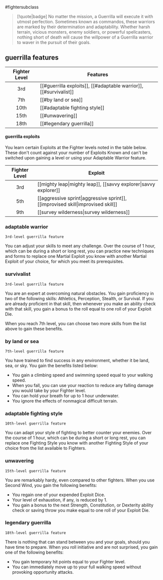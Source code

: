#fightersubclass

> [!quote|badge] 
> No matter the mission, a Guerrilla will execute it with utmost perfection. Sometimes known as commandos, these warriors are marked by their determination and adaptability. Whether harsh terrain, vicious monsters, enemy soldiers, or powerful spellcasters, nothing short of death will cause the willpower of a Guerrilla warrior to waver in the pursuit of their goals.
## guerrilla features
| **Fighter Level** | **Features**                                                      |
| :---------------: | ----------------------------------------------------------------- |
|        3rd        | [[#guerrilla exploits]], [[#adaptable warrior]], [[#survivalist]] |
|        7th        | [[#by land or sea]]                                               |
|       10th        | [[#adaptable fighting style]]                                     |
|       15th        | [[#unwavering]]                                                   |
|       18th        | [[#legendary guerrilla]]                                          |
#### guerrilla exploits
You learn certain Exploits at the Fighter levels noted in the table below. These don't count against your number of Exploits Known and can't be switched upon gaining a level or using your Adaptable Warrior feature.

| **Fighter Level** | **Exploit**                                                                                                        |
| :---------------: | ------------------------------------------------------------------------------------------------------------------ |
|        3rd        | [[mighty leap\|mighty leap]], [[savvy explorer\|savvy explorer]]                 |
|        5th        | [[aggressive sprint\|aggressive sprint]], [[improvised skill\|improvised skill]] |
|        9th        | [[survey wilderness\|survey wilderness]]                                                          |

### adaptable warrior
`3rd-level guerrilla feature`

You can adjust your skills to meet any challenge. Over the course of 1 hour, which can be during a short or long rest, you can practice new techniques and forms to replace one Martial Exploit you know with another Martial Exploit of your choice, for which you meet its prerequisites.
### survivalist
`3rd-level guerrilla feature`

You are an expert at overcoming natural obstacles. You gain proficiency in two of the following skills: Athletics, Perception, Stealth, or Survival. If you are already proficient in that skill, then whenever you make an ability check with that skill, you gain a bonus to the roll equal to one roll of your Exploit Die.

When you reach 7th level, you can choose two more skills from the list above to gain these benefits.
### by land or sea
`7th-level guerrilla feature`

You have trained to find success in any environment, whether it be land, sea, or sky. You gain the benefits listed below:
- You gain a climbing speed and swimming speed equal to your walking speed.
- When you fall, you can use your reaction to reduce any falling damage you would take by your Fighter level.
- You can hold your breath for up to 1 hour underwater.
- You ignore the effects of nonmagical difficult terrain.
### adaptable fighting style
`10th-level guerrilla feature`

You can adapt your style of fighting to better counter your enemies. Over the course of 1 hour, which can be during a short or long rest, you can replace one Fighting Style you know with another Fighting Style of your choice from the list available to Fighters.
### unwavering
`15th-level guerrilla feature`

You are remarkably hardy, even compared to other fighters. When you use Second Wind, you gain the following benefits:
- You regain one of your expended Exploit Dice.
- Your level of exhaustion, if any, is reduced by 1.
- You gain a bonus to the next Strength, Constitution, or Dexterity ability check or saving throw you make equal to one roll of your Exploit Die.
### legendary guerrilla
`18th-level guerrilla feature`

There is nothing that can stand between you and your goals, should you have time to prepare. When you roll initiative and are not surprised, you gain one of the following benefits:
- You gain temporary hit points equal to your Fighter level.
- You can immediately move up to your full walking speed without provoking opportunity attacks.
